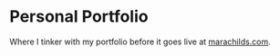 # Personal Portfolio
Where I tinker with my portfolio before it goes live at [marachilds.com](https://marachilds.com).
